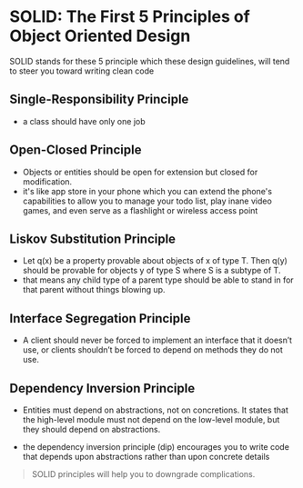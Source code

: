 # SOLID: The First 5 Principles of Object Oriented Design


SOLID stands for these 5 principle which these design guidelines,  will tend to steer you toward writing clean code

## Single-Responsibility Principle

 * a class should have only one job

## Open-Closed Principle

* Objects or entities should be open for extension but closed for modification.
* it's like  app store in your phone which you can extend the phone's capabilities to allow you to manage your todo list, play inane video games, and even serve as a flashlight or wireless access point

## Liskov Substitution Principle

* Let q(x) be a property provable about objects of x of type T. Then q(y) should be provable for objects y of type S where S is a subtype of T.
* that means any child type of a parent type should be able to stand in for that parent without things blowing up.

## Interface Segregation Principle

* A client should never be forced to implement an interface that it doesn’t use, or clients shouldn’t be forced to depend on methods they do not use.

## Dependency Inversion Principle

* Entities must depend on abstractions, not on concretions. It states that the high-level module must not depend on the low-level module, but they should depend on abstractions.

* the dependency inversion principle (dip) encourages you to write code that depends upon abstractions rather than upon concrete details

>SOLID principles will help you to downgrade complications.





